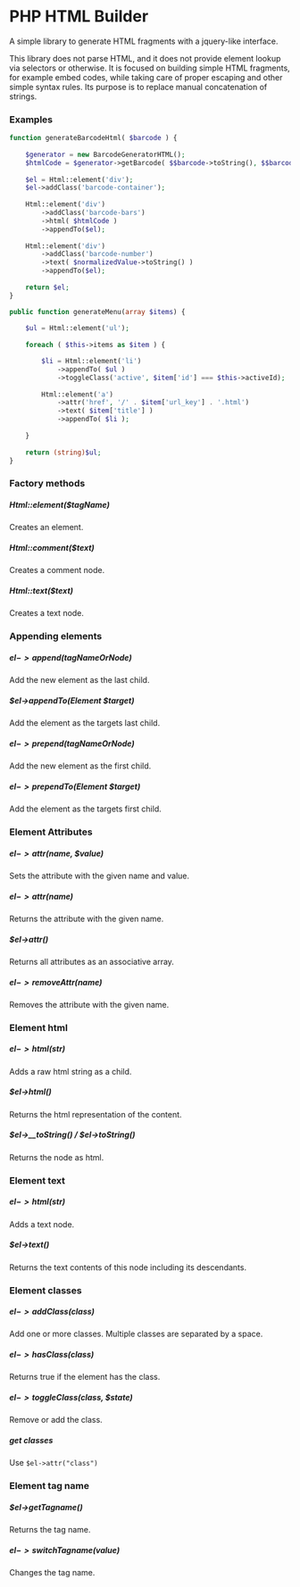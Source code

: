 PHP HTML Builder
================

A simple library to generate HTML fragments with a jquery-like interface. 

This library does not parse HTML, and it does not provide element lookup via selectors or otherwise. It is focused on building simple HTML fragments, for example embed codes, while taking care of proper escaping and other simple syntax rules. Its purpose is to replace manual concatenation of strings.



### Examples

```php
function generateBarcodeHtml( $barcode ) {
	
	$generator = new BarcodeGeneratorHTML();
	$htmlCode = $generator->getBarcode( $$barcode->toString(), $$barcode->getType(), 1, 45 );
	
	$el = Html::element('div');
	$el->addClass('barcode-container');
	
	Html::element('div')
		->addClass('barcode-bars')
		->html( $htmlCode )
		->appendTo($el);
	
	Html::element('div')
		->addClass('barcode-number')
		->text( $normalizedValue->toString() )
		->appendTo($el);
	
	return $el;
}

public function generateMenu(array $items) {
	
	$ul = Html::element('ul');
	
	foreach ( $this->items as $item ) {

		$li = Html::element('li')
			->appendTo( $ul )
			->toggleClass('active', $item['id'] === $this->activeId);
		
		Html::element('a')
			->attr('href', '/' . $item['url_key'] . '.html')
			->text( $item['title'] )
			->appendTo( $li );
		
	}
	
	return (string)$ul;
}
```


### Factory methods

##### Html::element($tagName)

Creates an element.

##### Html::comment($text)

Creates a comment node.

##### Html::text($text)

Creates a text node.


### Appending elements

##### $el->append($tagNameOrNode)

Add the new element as the last child.

##### $el->appendTo(Element $target)

Add the element as the targets last child.

##### $el->prepend($tagNameOrNode)

Add the new element as the first child.

##### $el->prependTo($Element $target)

Add the element as the targets first child.



### Element Attributes

##### $el->attr($name, $value)

Sets the attribute with the given name and value.

##### $el->attr($name)

Returns the attribute with the given name.

##### $el->attr()

Returns all attributes as an associative array.

##### $el->removeAttr($name)

Removes the attribute with the given name.


### Element html

##### $el->html($str)

Adds a raw html string as a child.

##### $el->html()

Returns the html representation of the content.

##### $el->__toString() / $el->toString()

Returns the node as html.



### Element text

##### $el->html($str)

Adds a text node.

##### $el->text()

Returns the text contents of this node including its descendants.


### Element classes

##### $el->addClass($class)

Add one or more classes. Multiple classes are separated by a space.

##### $el->hasClass($class)

Returns true if the element has the class.

##### $el->toggleClass($class, $state)

Remove or add the class.

##### get classes

Use `$el->attr("class")`



### Element tag name

##### $el->getTagname()

Returns the tag name.

##### $el->switchTagname($value)

Changes the tag name.



